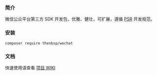 ### 简介

微信公众平台第三方 SDK 开发包，优雅、健壮，可扩展，遵循 [PSR](http://www.php-fig.org/) 开发规范。

### 安装

```
composer require thenbsp/wechat
```

### 文档

快速使用请查看 [项目 WIKI](https://github.com/thenbsp/wechat/wiki)
